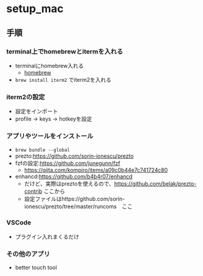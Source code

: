 # setup_mac

## 手順

### terminal上でhomebrewとitermを入れる

* terminalにhomebrew入れる
  * [homebrew](https://brew.sh/)
* `brew install iterm2` でiterm2を入れる

### iterm2の設定

* 設定をインポート
* profile -> keys -> hotkeyを設定

### アプリやツールをインストール

* `brew bundle --global`
* prezto:https://github.com/sorin-ionescu/prezto
* fzfの設定:https://github.com/junegunn/fzf
  * https://qiita.com/kompiro/items/a09c0b44e7c741724c80
* enhancd:https://github.com/b4b4r07/enhancd
  * だけど、実際はpreztoを使えるので、https://github.com/belak/prezto-contrib ここから
  * 設定ファイルはhttps://github.com/sorin-ionescu/prezto/tree/master/runcoms　ここ

### VSCode

* プラグイン入れまくるだけ

### その他のアプリ

* better touch tool

